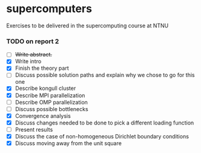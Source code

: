# supercomputers
Exercises to be delivered in the supercomputing course at NTNU

### TODO on report 2

- [ ] ~~Write abstract.~~
- [x] Write intro
- [x] Finish the theory part
- [ ] Discuss possible solution paths and explain why we chose to go for this one
- [x] Describe kongull cluster
- [x] Describe MPI parallelization
- [ ] Describe OMP parallelization
- [ ] Discuss possible bottlenecks
- [x] Convergence analysis
- [x] Discuss changes needed to be done to pick a different loading function
- [ ] Present results
- [x] Discuss the case of non-homogeneous Dirichlet boundary conditions
- [x] Discuss moving away from the unit square
